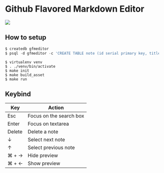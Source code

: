 # Github Flavored Markdown Editor

![](http://i.gyazo.com/20e46477743b9afdb4c38da69329d498.png)


## How to setup

```sql
$ createdb gfmeditor
$ psql -d gfmeditor -c 'CREATE TABLE note (id serial primary key, title text not null, raw text not null);'
```

```
$ virtualenv venv
$ . ./venv/bin/activate
$ make init
$ make build_asset
$ make run
```

## Keybind

|Key|Action|
|---|---|
|Esc|Focus on the search box|
|Enter|Focus on textarea|
|Delete|Delete a note|
|↓|Select next note|
|↑|Select previous note|
|⌘ + →|Hide preview|
|⌘ + ←|Show preview|
